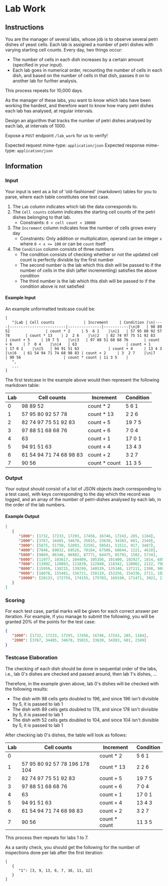 # Lab Work

## Instructions

You are the manager of several labs, whose job is to observe several petri dishes of yeast cells. Each lab is assigned a number of petri dishes with varying starting cell counts. Every day, two things occur:

- The number of cells in each dish increases by a certain amount (specified in your input).
- Each lab goes in numerical order, recounting the number of cells in each dish, and based on the number of cells in that dish, passes it on to another lab for further analysis.

This process repeats for 10,000 days.

As the manager of these labs, you want to know which labs have been working the hardest, and therefore want to know how many petri dishes each lab has analysed, at regular intervals.

Design an algorithm that tracks the number of petri dishes analysed by each lab, at intervals of 1000.

Expose a `POST` endpoint `/lab_work` for us to verify!

Expected request mime-type: `application/json` Expected response mime-type: `application/json`

## Information

### Input

Your input is sent as a list of 'old-fashioned' (markdown) tables for you to parse, where each table constitutes one test case.
1. The `Lab` column indicates which lab the data corresponds to.
2. The `Cell counts` column indicates the starting cell counts of the petri dishes belonging to that lab.
   - Constraints: `0 < cell count < 10000`
3. The `Increment` column indicates how the number of cells grows every day
   - Constraints: Only addition or multiplication, operand can be integer `x` where `0 < x <= 100` or can be `count` itself
4. The `Condition` column consists of three numbers
   - The condition consists of checking whether or not the updated cell count is perfectly divisble by the first number
   - The second number is the lab which this dish will be passed to if the number of cells in the dish (after incrementing) satisfies the above condition
   - The third number is the lab which this dish will be passed to if the condition above is not satisfied 

#### Example Input

An example unformatted testcase could be:

```
[
   "|Lab | Cell counts             | Increment     | Condition |\n|----|-------------------------|---------------|-----------|\n|0   | 98 89 52                | count * 2     | 5  6 1    |\n|1   | 57 95 80 92 57 78       | count * 13    | 2  2 6    |\n|2   | 82 74 97 75 51 92 83    | count + 5     | 19 7 5    |\n|3   | 97 88 51 68 68 76       | count + 6     | 7  0 4    |\n|4   | 63                      | count + 1     | 17 0 1    |\n|5   | 94 91 51 63             | count + 4     | 13 4 3    |\n|6   | 61 54 94 71 74 68 98 83 | count + 2     | 3  2 7    |\n|7   | 90 56                   | count * count | 11 3 5    |
   ",
   ...
]
```

The first testcase in the example above would then represent the following markdown table:

|Lab | Cell counts             | Increment     | Condition |
|----|-------------------------|---------------|-----------|
|0   | 98 89 52                | count * 2     | 5  6 1    |
|1   | 57 95 80 92 57 78       | count * 13    | 2  2 6    |
|2   | 82 74 97 75 51 92 83    | count + 5     | 19 7 5    |
|3   | 97 88 51 68 68 76       | count + 6     | 7  0 4    |
|4   | 63                      | count + 1     | 17 0 1    |
|5   | 94 91 51 63             | count + 4     | 13 4 3    |
|6   | 61 54 94 71 74 68 98 83 | count + 2     | 3  2 7    |
|7   | 90 56                   | count * count | 11 3 5    |

### Output

Your output should consist of a list of JSON objects (each corresponding to a test case), with keys corresponding to the day which the record was logged, and an array of the number of petri-dishes analysed by each lab, in the order of the lab numbers.

#### Example Output

```json
[
   {
      "1000": [1732, 17233, 17293, 17456, 16746, 17243, 285, 1184],
      "2000": [3767, 34485, 34670, 35015, 33630, 34383, 601, 2349],
      "3000": [5875, 51750, 52093, 52591, 50541, 51511, 917, 3487],
      "4000": [7846, 69032, 69526, 70184, 67506, 68644, 1221, 4610],
      "5000": [9869, 86346, 86982, 87771, 84475, 85791, 1502, 5734],
      "6000": [11977, 103617, 104409, 105356, 101400, 102927, 1814, 6857],
      "7000": [13992, 120893, 121839, 122940, 118342, 120062, 2122, 7984],
      "8000": [15959, 138215, 139299, 140539, 135340, 137211, 2398, 9098],
      "9000": [18078, 155481, 156721, 158119, 152256, 154336, 2711, 10237],
      "10000": [20133, 172759, 174155, 175703, 169190, 171471, 3022, 11362]
   }
]
```

### Scoring

For each test case, partial marks will be given for each correct answer per iteration. For example, if you manage to submit the following, you will be granted 20% of the points for the test case:

```json
{
   "1000": [1732, 17233, 17293, 17456, 16746, 17243, 285, 1184],
   "2000": [3767, 34485, 34670, 35015, 33630, 34383, 601, 2349]
}
```

### Testcase Elaboration

The checking of each dish should be done in sequential order of the labs, i.e., lab 0's dishes are checked and passed around, then lab 1's dishes, ...

Therefore, in the example given above, lab 0's dishes will be checked with the following results:

- The dish with 98 cells gets doubled to 196, and since 196 isn't divisible by 5, it is passed to lab 1
- The dish with 89 cells gets doubled to 178, and since 178 isn't divisible by 5, it is passed to lab 1
- The dish with 52 cells gets doubled to 104, and since 104 isn't divisible by 5, it is passed to lab 1

After checking lab 0's dishes, the table will look as follows:

|Lab | Cell counts                    | Increment     | Condition |
|----|--------------------------------|---------------|-----------|
|0   |                                | count * 2     | 5  6 1    |
|1   | 57 95 80 92 57 78 196 178 104  | count * 13    | 2  2 6    |
|2   | 82 74 97 75 51 92 83           | count + 5     | 19 7 5    |
|3   | 97 88 51 68 68 76              | count + 6     | 7  0 4    |
|4   | 63                             | count + 1     | 17 0 1    |
|5   | 94 91 51 63                    | count + 4     | 13 4 3    |
|6   | 61 54 94 71 74 68 98 83        | count + 2     | 3  2 7    |
|7   | 90 56                          | count * count | 11 3 5    |

This process then repeats for labs 1 to 7.

As a sanity check, you should get the following for the number of inspections done per lab after the first iteration:

```
[
   {
      "1": [3, 9, 13, 6, 7, 16, 11, 12]
   }
]
```